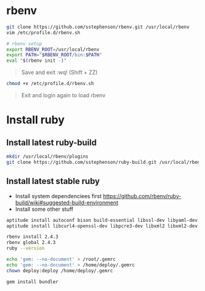 # rbenv

```bash
git clone https://github.com/sstephenson/rbenv.git /usr/local/rbenv
vim /etc/profile.d/rbenv.sh
```

```bash
# rbenv setup
export RBENV_ROOT=/usr/local/rbenv
export PATH="$RBENV_ROOT/bin:$PATH"
eval "$(rbenv init -)"
```

> Save and exit :wq! (Shift + ZZ)


```bash
chmod +x /etc/profile.d/rbenv.sh
```

> Exit and login again to load rbenv

# Install ruby

## Install latest ruby-build

``` bash
mkdir /usr/local/rbenv/plugins
git clone https://github.com/sstephenson/ruby-build.git /usr/local/rbenv/plugins/ruby-build
```

## Install latest stable ruby

 * Install system dependenciees first https://github.com/rbenv/ruby-build/wiki#suggested-build-environment
 * Install some other stuff

```bash
aptitude install autoconf bison build-essential libssl-dev libyaml-dev libreadline6-dev zlib1g-dev libncurses5-dev libffi-dev libgdbm3 libgdbm-dev
aptitude install libcurl4-openssl-dev libpcre3-dev libxml2 libxml2-dev libxslt1-dev
```

```bash
rbenv install 2.4.3
rbenv global 2.4.3
ruby --version
```

```bash
echo 'gem: --no-document' > /root/.gemrc
echo 'gem: --no-document' > /home/deploy/.gemrc
chown deploy:deploy /home/deploy/.gemrc

gem install bundler
```
